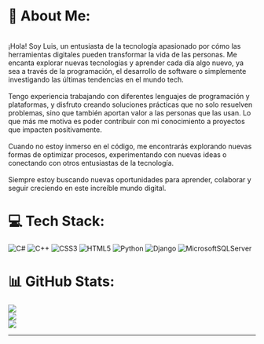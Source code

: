 # 💫 About Me:
<br>¡Hola! Soy Luis, un entusiasta de la tecnología apasionado por cómo las herramientas digitales pueden transformar la vida de las personas. Me encanta explorar nuevas tecnologías y aprender cada día algo nuevo, ya sea a través de la programación, el desarrollo de software o simplemente investigando las últimas tendencias en el mundo tech.<br><br>Tengo experiencia trabajando con diferentes lenguajes de programación y plataformas, y disfruto creando soluciones prácticas que no solo resuelven problemas, sino que también aportan valor a las personas que las usan. Lo que más me motiva es poder contribuir con mi conocimiento a proyectos que impacten positivamente.<br><br>Cuando no estoy inmerso en el código, me encontrarás explorando nuevas formas de optimizar procesos, experimentando con nuevas ideas o conectando con otros entusiastas de la tecnología.<br><br>Siempre estoy buscando nuevas oportunidades para aprender, colaborar y seguir creciendo en este increíble mundo digital.


# 💻 Tech Stack:
![C#](https://img.shields.io/badge/c%23-%23239120.svg?style=for-the-badge&logo=csharp&logoColor=white) ![C++](https://img.shields.io/badge/c++-%2300599C.svg?style=for-the-badge&logo=c%2B%2B&logoColor=white) ![CSS3](https://img.shields.io/badge/css3-%231572B6.svg?style=for-the-badge&logo=css3&logoColor=white) ![HTML5](https://img.shields.io/badge/html5-%23E34F26.svg?style=for-the-badge&logo=html5&logoColor=white) ![Python](https://img.shields.io/badge/python-3670A0?style=for-the-badge&logo=python&logoColor=ffdd54) ![Django](https://img.shields.io/badge/django-%23092E20.svg?style=for-the-badge&logo=django&logoColor=white) ![MicrosoftSQLServer](https://img.shields.io/badge/Microsoft%20SQL%20Server-CC2927?style=for-the-badge&logo=microsoft%20sql%20server&logoColor=white)
# 📊 GitHub Stats:
![](https://github-readme-stats.vercel.app/api?username=Luis&theme=neon&hide_border=false&include_all_commits=false&count_private=false)<br/>
![](https://github-readme-streak-stats.herokuapp.com/?user=Luis&theme=neon&hide_border=false)<br/>
![](https://github-readme-stats.vercel.app/api/top-langs/?username=Luis&theme=neon&hide_border=false&include_all_commits=false&count_private=false&layout=compact)

---


<!-- Proudly created with GPRM ( https://gprm.itsvg.in ) -->
